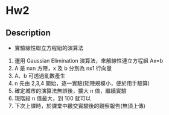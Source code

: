 # Hw2

## Description

* 實驗線性聯立方程組的演算法

1. 運用 Gaussian Elimination 演算法，來解線性連立方程組 Ax=b
2. A 是 nxn 方陣，x 及 b 分別為 nx1 行向量
3. A、b 可透過亂數產生
4. n 先由 2,3,4 開始，逐一實驗(矩陣規模小，便於用手驗算)
5. 確定城市的演算法無誤後，擴大 n 值，繼續實驗
6. 現階段 n 值最大，到 100 就可以
7. 下次上課時，於課堂中繳交實驗後的觀察報告(無須上傳)
